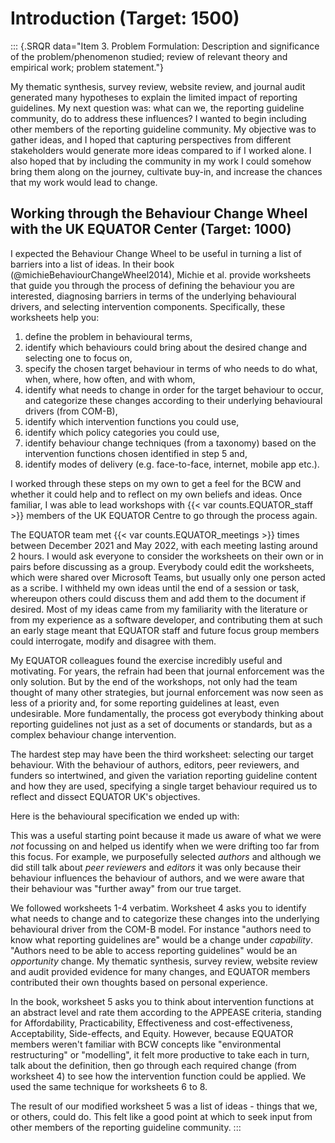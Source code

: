 # Introduction (Target: 1500)

::: {.SRQR data="Item 3. Problem Formulation: Description and significance of the problem/phenomenon studied; review of relevant theory and empirical work; problem statement."}

My thematic synthesis, survey review, website review, and journal audit generated many hypotheses to explain the limited impact of reporting guidelines. My next question was: what can we, the reporting guideline community, do to address these influences? I wanted to begin including other members of the reporting guideline community. My objective was to gather ideas, and I hoped that capturing perspectives from different stakeholders would generate more ideas compared to if I worked alone. I also hoped that by including the community in my work I could somehow bring them along on the journey, cultivate buy-in, and increase the chances that my work would lead to change. 

## Working through the Behaviour Change Wheel with the UK EQUATOR Center (Target: 1000)

I expected the Behaviour Change Wheel to be useful in turning a list of barriers into a list of ideas. In their book (@michieBehaviourChangeWheel2014), Michie et al. provide worksheets that guide you through the process of defining the behaviour you are interested, diagnosing barriers in terms of the underlying behavioural drivers, and selecting intervention components. Specifically, these worksheets help you:

1. define the problem in behavioural terms,
2. identify which behaviours could bring about the desired change and selecting one to focus on,
3. specify the chosen target behaviour in terms of who needs to do what, when, where, how often, and with whom,
4. identify what needs to change in order for the target behaviour to occur, and categorize these changes according to their underlying behavioural drivers (from COM-B),
5. identify which intervention functions you could use,
6. identify which policy categories you could use,
7. identify behaviour change techniques (from a taxonomy) based on the intervention functions chosen identified in step 5 and,
8. identify modes of delivery (e.g. face-to-face, internet, mobile app etc.).

I worked through these steps on my own to get a feel for the BCW and whether it could help and to reflect on my own beliefs and ideas. Once familiar, I was able to lead workshops with {{< var counts.EQUATOR_staff >}} members of the UK EQUATOR Centre to go through the process again. 

The EQUATOR team met {{< var counts.EQUATOR_meetings >}} times between December 2021 and May 2022, with each meeting lasting around 2 hours. I would ask everyone to consider the worksheets on their own or in pairs before discussing as a group. Everybody could edit the worksheets, which were shared over Microsoft Teams, but usually only one person acted as a scribe. I withheld my own ideas until the end of a session or task, whereupon others could discuss them and add them to the document if desired. Most of my ideas came from my familiarity with the literature or from my experience as a software developer, and contributing them at such an early stage meant that EQUATOR staff and future focus group members could interrogate, modify and disagree with them. 

My EQUATOR colleagues found the exercise incredibly useful and motivating. For years, the refrain had been that journal enforcement was the only solution. But by the end of the workshops, not only had the team thought of many other strategies, but journal enforcement was now seen as less of a priority and, for some reporting guidelines at least, even undesirable. More fundamentally, the process got everybody thinking about reporting guidelines not just as a set of documents or standards, but as a complex behaviour change intervention. 

The hardest step may have been the third worksheet: selecting our target behaviour. With the behaviour of authors, editors, peer reviewers, and funders so intertwined, and given the variation reporting guideline content and how they are used, specifying a single target behaviour required us to reflect and dissect EQUATOR UK's objectives.

Here is the behavioural specification we ended up with:

<!-- #TODO: insert behavioural specification -->

This was a useful starting point because it made us aware of what we were _not_ focussing on and helped us identify when we were drifting too far from this focus. For example, we purposefully selected _authors_ and although we did still talk about _peer reviewers_ and _editors_ it was only because their behaviour influences the behaviour of authors, and we were aware that their behaviour was "further away" from our true target.

We followed worksheets 1-4 verbatim. Worksheet 4 asks you to identify what needs to change and to categorize these changes into the underlying behavioural driver from the COM-B model. For instance "authors need to know what reporting guidelines are" would be a change under _capability_. "Authors need to be able to access reporting guidelines" would be an _opportunity_ change. My thematic synthesis, survey review, website review and audit provided evidence for many changes, and EQUATOR members contributed their own thoughts based on personal experience.

In the book, worksheet 5 asks you to think about intervention functions at an abstract level and rate them according to the APPEASE criteria, standing for Affordability, Practicability, Effectiveness and cost-effectiveness, Acceptability, Side-effects, and Equity. However, because EQUATOR members weren't familiar with BCW concepts like "environmental restructuring" or "modelling", it felt more productive to take each in turn, talk about the definition, then go through each required change (from worksheet 4) to see how the intervention function could be applied. We used the same technique for worksheets 6 to 8.

The result of our modified worksheet 5 was a list of ideas - things that we, or others, could do. This felt like a good point at which to seek input from other members of the reporting guideline community. 
:::



